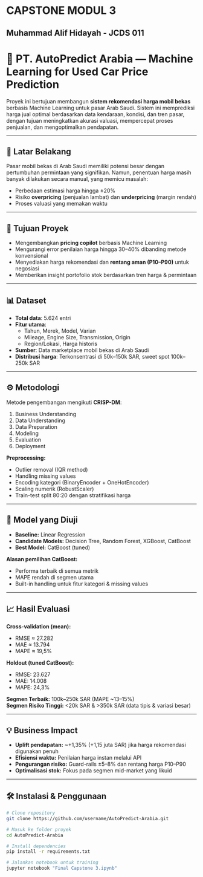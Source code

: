 # **CAPSTONE MODUL 3**
## **Muhammad Alif Hidayah - JCDS 011**

# 🚗 PT. AutoPredict Arabia — Machine Learning for Used Car Price Prediction

Proyek ini bertujuan membangun **sistem rekomendasi harga mobil bekas** berbasis Machine Learning untuk pasar Arab Saudi. Sistem ini memprediksi harga jual optimal berdasarkan data kendaraan, kondisi, dan tren pasar, dengan tujuan meningkatkan akurasi valuasi, mempercepat proses penjualan, dan mengoptimalkan pendapatan.

---

## 📌 Latar Belakang
Pasar mobil bekas di Arab Saudi memiliki potensi besar dengan pertumbuhan permintaan yang signifikan. Namun, penentuan harga masih banyak dilakukan secara manual, yang memicu masalah:
- Perbedaan estimasi harga hingga ±20%
- Risiko **overpricing** (penjualan lambat) dan **underpricing** (margin rendah)
- Proses valuasi yang memakan waktu

---

## 🎯 Tujuan Proyek
- Mengembangkan **pricing copilot** berbasis Machine Learning
- Mengurangi error penilaian harga hingga 30–40% dibanding metode konvensional
- Menyediakan harga rekomendasi dan **rentang aman (P10–P90)** untuk negosiasi
- Memberikan insight portofolio stok berdasarkan tren harga & permintaan

---

## 📊 Dataset
- **Total data**: 5.624 entri
- **Fitur utama**:
  - Tahun, Merek, Model, Varian
  - Mileage, Engine Size, Transmission, Origin
  - Region/Lokasi, Harga historis
- **Sumber**: Data marketplace mobil bekas di Arab Saudi
- **Distribusi harga**: Terkonsentrasi di 50k–150k SAR, sweet spot 100k–250k SAR

---

## ⚙️ Metodologi
Metode pengembangan mengikuti **CRISP-DM**:
1. Business Understanding
2. Data Understanding
3. Data Preparation
4. Modeling
5. Evaluation
6. Deployment

**Preprocessing:**
- Outlier removal (IQR method)
- Handling missing values
- Encoding kategori (BinaryEncoder + OneHotEncoder)
- Scaling numerik (RobustScaler)
- Train-test split 80:20 dengan stratifikasi harga

---

## 🤖 Model yang Diuji
- **Baseline:** Linear Regression
- **Candidate Models:** Decision Tree, Random Forest, XGBoost, CatBoost
- **Best Model:** CatBoost (tuned)

**Alasan pemilihan CatBoost:**
- Performa terbaik di semua metrik
- MAPE rendah di segmen utama
- Built-in handling untuk fitur kategori & missing values

---

## 📈 Hasil Evaluasi
**Cross-validation (mean):**
- RMSE ≈ 27.282
- MAE ≈ 13.794
- MAPE ≈ 19,5%

**Holdout (tuned CatBoost):**
- RMSE: 23.627
- MAE: 14.008
- MAPE: 24,3%

**Segmen Terbaik:** 100k–250k SAR (MAPE ~13–15%)  
**Segmen Risiko Tinggi:** <20k SAR & >350k SAR (data tipis & variasi besar)

---

## 💡 Business Impact
- **Uplift pendapatan:** ~+1,35% (+1,15 juta SAR) jika harga rekomendasi digunakan penuh
- **Efisiensi waktu:** Penilaian harga instan melalui API
- **Pengurangan risiko:** Guard-rails ±5–8% dan rentang harga P10–P90
- **Optimalisasi stok:** Fokus pada segmen mid-market yang likuid

---

## 🛠️ Instalasi & Penggunaan
```bash
# Clone repository
git clone https://github.com/username/AutoPredict-Arabia.git

# Masuk ke folder proyek
cd AutoPredict-Arabia

# Install dependencies
pip install -r requirements.txt

# Jalankan notebook untuk training
jupyter notebook "Final Capstone 3.ipynb"
